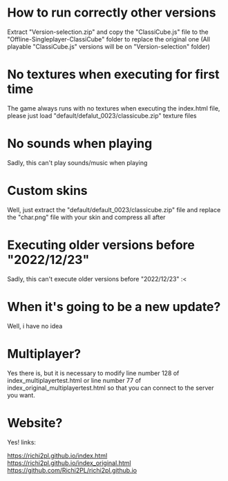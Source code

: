 # How to run correctly other versions

Extract "Version-selection.zip" and copy the "ClassiCube.js" file to the "Offline-Singleplayer-ClassiCube" folder to replace the original one (All playable "ClassiCube.js" versions will be on "Version-selection" folder)

# No textures when executing for first time

The game always runs with no textures when executing the index.html file, please just load "default/defalut_0023/classicube.zip" texture files

# No sounds when playing

Sadly, this can't play sounds/music when playing

# Custom skins

Well, just extract the "default/default_0023/classicube.zip" file and replace the "char.png" file with your skin and compress all after

# Executing older versions before "2022/12/23"

Sadly, this can't execute older versions before "2022/12/23" :<

# When it's going to be a new update?

Well, i have no idea

# Multiplayer?

Yes there is, but it is necessary to modify line number 128 of index_multiplayertest.html or line number 77 of index_original_multiplayertest.html so that you can connect to the server you want.

# Website?

Yes! links:

https://richi2pl.github.io/index.html 
https://richi2pl.github.io/index_original.html
https://github.com/Richi2PL/richi2pl.github.io
